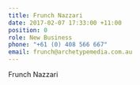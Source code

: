 ```yaml
---
title: Frunch Nazzari
date: 2017-02-07 17:33:00 +11:00
position: 0
role: New Business
phone: "+61 (0) 408 566 667"
email: frunch@archetypemedia.com.au
---
```


Frunch Nazzari